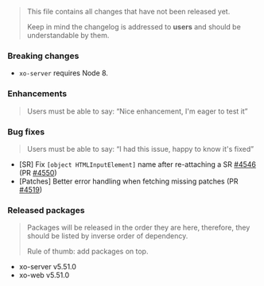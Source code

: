 > This file contains all changes that have not been released yet.
>
> Keep in mind the changelog is addressed to **users** and should be
> understandable by them.

### Breaking changes

- `xo-server` requires Node 8.

### Enhancements

> Users must be able to say: “Nice enhancement, I'm eager to test it”


### Bug fixes

> Users must be able to say: “I had this issue, happy to know it's fixed”

- [SR] Fix `[object HTMLInputElement]` name after re-attaching a SR [#4546](https://github.com/vatesfr/xen-orchestra/issues/4546) (PR [#4550](https://github.com/vatesfr/xen-orchestra/pull/4550))
- [Patches] Better error handling when fetching missing patches (PR [#4519](https://github.com/vatesfr/xen-orchestra/pull/4519))

### Released packages

> Packages will be released in the order they are here, therefore, they should
> be listed by inverse order of dependency.
>
> Rule of thumb: add packages on top.

- xo-server v5.51.0
- xo-web v5.51.0
